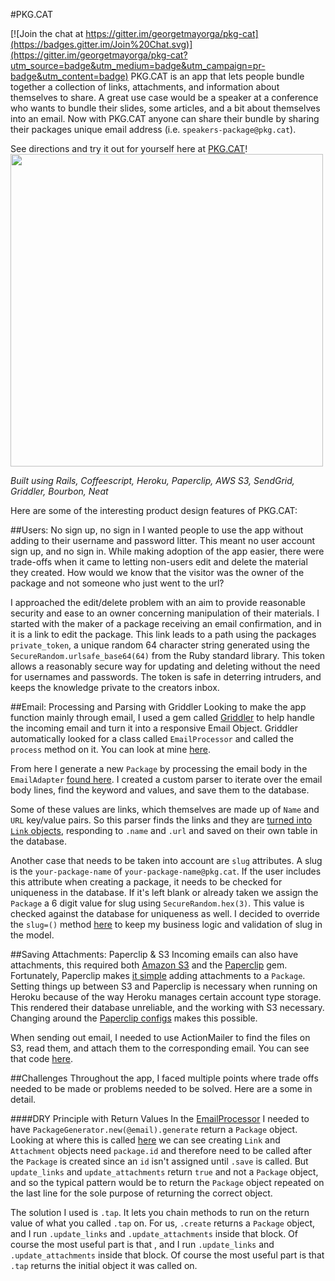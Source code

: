 #PKG.CAT

[![Join the chat at https://gitter.im/georgetmayorga/pkg-cat](https://badges.gitter.im/Join%20Chat.svg)](https://gitter.im/georgetmayorga/pkg-cat?utm_source=badge&utm_medium=badge&utm_campaign=pr-badge&utm_content=badge)
PKG.CAT is an app that lets people bundle together a collection of links,
attachments, and information about themselves to share. A great use case would
be a speaker at a conference who wants to bundle their slides, some articles,
and a bit about themselves into an email. Now with PKG.CAT anyone can share
their bundle by sharing their packages unique email address (i.e.
`speakers-package@pkg.cat`).

See directions and try it out for yourself here at
[PKG.CAT](http://www.pkg.cat)!
<img src="https://raw.githubusercontent.com/georgetmayorga/pkg-cat/master/app/assets/images/landing-page.png"
width="500">

*Built using Rails, Coffeescript, Heroku, Paperclip, AWS S3, SendGrid, Griddler, Bourbon,
Neat*

Here are some of the interesting product design features of PKG.CAT:

##Users: No sign up, no sign in
I wanted people to use the app without adding to their username and
password litter. This meant no user account sign up, and no sign in. While
making adoption of the app easier, there were trade-offs when it came to letting
non-users edit and delete the material they created. How would we know that the
visitor was the owner of the package and not someone who just went to the url?

I approached the edit/delete problem with an aim to provide reasonable security
and ease to an owner concerning manipulation of their materials. I started with
the maker of a package receiving an
email confirmation, and in it is a link to edit the package. This link leads to
a path using the packages `private_token`, a unique random 64 character string generated using the
`SecureRandom.urlsafe_base64(64)` from the Ruby standard library. This token
allows a reasonably secure way for updating and deleting without the need for
usernames and passwords. The token is safe in deterring intruders, and keeps the
knowledge private to the creators inbox.

##Email: Processing and Parsing with Griddler
Looking to make the app function mainly through email, I used a gem called
[Griddler](http://griddler.io) to help handle the incoming email and turn it
into a responsive Email Object. Griddler automatically looked for a class called
`EmailProcessor` and called the `process` method on it. You can look at mine
[here](https://github.com/georgetmayorga/pkg-cat/blob/master/app/models/email_processor.rb#L6-L12).

From here I generate a new `Package` by processing the email body in the
`EmailAdapter` [found
here](https://github.com/georgetmayorga/pkg-cat/blob/master/app/models/email_adapter.rb#L15-L20). I
 created a custom parser to iterate over the email body lines,
find the keyword and values, and save them to the database. 

Some of these values
are links, which themselves are made up of `Name` and `URL` key/value pairs. So
this parser finds the links and they are [turned into `Link`
objects](https://github.com/georgetmayorga/pkg-cat/blob/master/app/models/package_generator.rb#L9),
responding to `.name` and `.url` and saved on their own table in the database. 

Another case that needs to be taken into account are `slug` attributes. A slug
is the `your-package-name` of `your-package-name@pkg.cat`. If the
user includes this attribute when creating a package, it needs to be checked for uniqueness in the
database. If it's left blank or already taken we assign the `Package` a 6 digit
value for slug using `SecureRandom.hex(3)`. This value is checked
against the database for uniqueness as well. I decided to override the `slug=()`
method
[here](https://github.com/georgetmayorga/pkg-cat/blob/master/app/models/package.rb#L48-L55)
to keep my business logic and validation of slug in the model.

##Saving Attachments: Paperclip & S3
Incoming emails can also have attachments, this required both [Amazon
S3](http://aws.amazon.com/s3/) and the
[Paperclip](https://github.com/thoughtbot/paperclip) gem. Fortunately, Paperclip
makes [it
simple](https://github.com/georgetmayorga/pkg-cat/blob/master/app/models/package.rb#L14-L17)
adding attachments to a `Package`. Setting things up between S3 and Paperclip
is necessary when running on Heroku because of the way Heroku manages certain
account type storage. This rendered their database unreliable, and the working
with S3 necessary. Changing around the [Paperclip
configs](https://github.com/georgetmayorga/pkg-cat/blob/gm-readme/config/environments/production.rb#L14-L21) makes this possible. 

When sending out email, I needed to use ActionMailer to find the files on S3,
read them, and attach them to the corresponding email. You can see that code
[here](https://github.com/georgetmayorga/pkg-cat/blob/master/app/models/outbound_mailer.rb#L29-L33).

##Challenges
Throughout the app, I faced multiple points where trade offs needed to be
made or problems needed to be solved. Here are a some in detail.

####DRY Principle with Return Values
In the
[EmailProcessor](https://github.com/georgetmayorga/pkg-cat/blob/master/app/models/email_processor.rb#L21)
I needed to have `PackageGenerator.new(@email).generate` return a `Package`
object. Looking at where this is called
[here](https://github.com/georgetmayorga/pkg-cat/blob/master/app/models/package_generator.rb#L7-L11)
we can see creating `Link` and `Attachment` objects need `package.id` and
therefore need to be called after the `Package` is created since an `id` isn't
assigned until `.save` is called. But `update_links` and
`update_attachments` return `true` and not a `Package` object, and so the
typical pattern would be to return the `Package` object repeated on the last
line for the sole purpose of returning the correct object.

The solution I used is `.tap`. It lets you chain methods to run on the
return value of what you called `.tap` on. For us, `.create` returns a
`Package` object, and I run `.update_links` and `.update_attachments` inside
that block. Of course the most useful part is that , and I run `.update_links`
and `.update_attachments` inside that block. Of course the most useful part is
that `.tap` returns the initial object it was called on.
